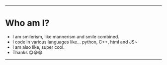 
---
# Who am I?
- I am smilerism, like mannerism and smile combined.
- I code in various languages like... python, C++, html and JS~
- I am also like, super cool.
- Thanks 😋😁😁
---
